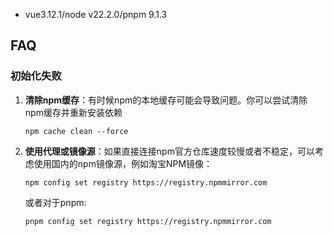 - vue3.12.1/node v22.2.0/pnpm 9.1.3
## FAQ
### 初始化失败
1.  **清除npm缓存**：有时候npm的本地缓存可能会导致问题。你可以尝试清除npm缓存并重新安装依赖
	```
	npm cache clean --force
	```
1. **使用代理或镜像源**：如果直接连接npm官方仓库速度较慢或者不稳定，可以考虑使用国内的npm镜像源，例如淘宝NPM镜像：
	```
	npm config set registry https://registry.npmmirror.com
	```
	或者对于pnpm:
	```
	pnpm config set registry https://registry.npmmirror.com
	```